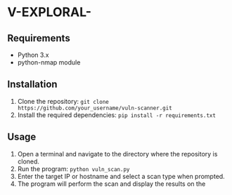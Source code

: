 # V-EXPLORAL-
## Requirements

* Python 3.x
* python-nmap module

## Installation

1. Clone the repository: `git clone https://github.com/your_username/vuln-scanner.git`
2. Install the required dependencies: `pip install -r requirements.txt`

## Usage

1. Open a terminal and navigate to the directory where the repository is cloned.
2. Run the program: `python vuln_scan.py`
3. Enter the target IP or hostname and select a scan type when prompted.
4. The program will perform the scan and display the results on the 
